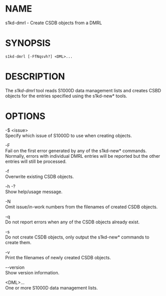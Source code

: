 NAME
====

s1kd-dmrl - Create CSDB objects from a DMRL

SYNOPSIS
========

    s1kd-dmrl [-FfNqsvh?] <DML>...

DESCRIPTION
===========

The *s1kd-dmrl* tool reads S1000D data management lists and creates CSBD objects for the entries specified using the s1kd-new\* tools.

OPTIONS
=======

-$ &lt;issue&gt;  
Specify which issue of S1000D to use when creating objects.

-F  
Fail on the first error generated by any of the s1kd-new\* commands. Normally, errors with individual DMRL entries will be reported but the other entries will still be processed.

-f  
Overwrite existing CSDB objects.

-h -?  
Show help/usage message.

-N  
Omit issue/in-work numbers from the filenames of created CSDB objects.

-q  
Do not report errors when any of the CSDB objects already exist.

-s  
Do not create CSDB objects, only output the s1kd-new\* commands to create them.

-v  
Print the filenames of newly created CSDB objects.

--version  
Show version information.

&lt;DML&gt;...  
One or more S1000D data management lists.

